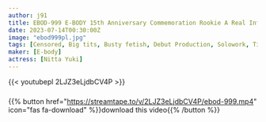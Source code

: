 ```yaml
---
author: j91
title: EBOD-999 E-BODY 15th Anniversary Commemoration Rookie A Real Influencer With 30,000 Followers A Natural Rocket Lcup A Popular Backdoor Female AV Ban Yuki Nitta
date: 2023-07-14T00:30:00Z
image: "ebod999pl.jpg"
tags: [Censored, Big tits, Busty fetish, Debut Production, Solowork, Titty fuck, Ultra-Huge Tits]
maker: [E-body]
actress: [Nitta Yuki]
---
```



{{< youtubepl 2LJZ3eLjdbCV4P >}}
###

{{% button href="https://streamtape.to/v/2LJZ3eLjdbCV4P/ebod-999.mp4" icon="fas fa-download" %}}download this video{{% /button %}}


